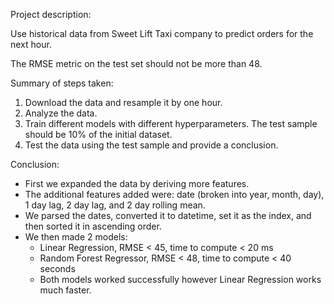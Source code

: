Project description:

Use historical data from Sweet Lift Taxi company to predict orders for the next hour.

The RMSE metric on the test set should not be more than 48.

Summary of steps taken:

1. Download the data and resample it by one hour.
2. Analyze the data.
3. Train different models with different hyperparameters. The test sample should be 10% of the initial dataset.
4. Test the data using the test sample and provide a conclusion.


Conclusion:
- First we expanded the data by deriving more features.
- The additional features added were: date (broken into year, month, day), 1 day lag, 2 day lag, and 2 day rolling mean.
- We parsed the dates, converted it to datetime, set it as the index, and then sorted it in ascending order.
- We then made 2 models:
    - Linear Regression, RMSE < 45, time to compute < 20 ms
    - Random Forest Regressor, RMSE < 48, time to compute < 40 seconds
    - Both models worked successfully however Linear Regression works much faster.

 
